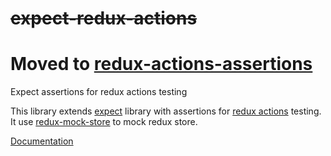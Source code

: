 # ~~expect-redux-actions~~
# Moved to [redux-actions-assertions](https://www.npmjs.com/package/redux-actions-assertions)

Expect assertions for redux actions testing

This library extends [expect](https://github.com/mjackson/expect) library with assertions for [redux actions](http://redux.js.org/docs/advanced/AsyncActions.html) testing. It use [redux-mock-store](https://github.com/arnaudbenard/redux-mock-store) to mock redux store.

[Documentation](http://dmitry-zaets.github.io/redux-actions-assertions/)
